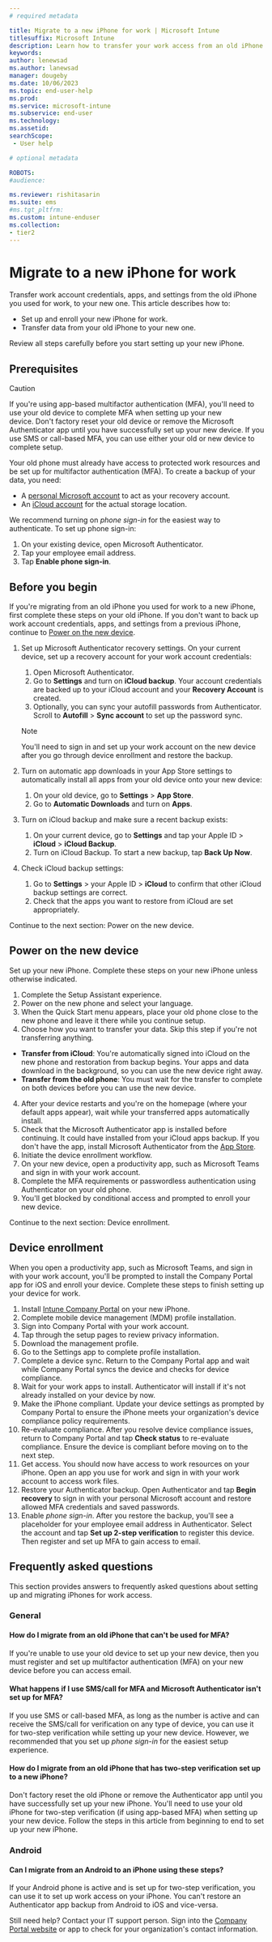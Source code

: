 ```yaml
---
# required metadata

title: Migrate to a new iPhone for work | Microsoft Intune
titlesuffix: Microsoft Intune
description: Learn how to transfer your work access from an old iPhone to a new iPhone. 
keywords:
author: lenewsad
ms.author: lanewsad
manager: dougeby
ms.date: 10/06/2023
ms.topic: end-user-help
ms.prod:
ms.service: microsoft-intune
ms.subservice: end-user
ms.technology:
ms.assetid: 
searchScope:
 - User help

# optional metadata

ROBOTS:  
#audience:

ms.reviewer: rishitasarin  
ms.suite: ems
#ms.tgt_pltfrm:
ms.custom: intune-enduser
ms.collection:
- tier2
---
```


# Migrate to a new iPhone for work   

Transfer work account credentials, apps, and settings from the old iPhone you used for work, to your new one. This article describes how to:     

* Set up and enroll your new iPhone for work. 
* Transfer data from your old iPhone to your new one. 

Review all steps carefully before you start setting up your new iPhone.   

## Prerequisites  
> [!CAUTION]
> If you're using app-based multifactor authentication (MFA), you'll need to use your old device to complete MFA when setting up your new device. Don't factory reset your old device or remove the Microsoft Authenticator app until you have successfully set up your new device. If you use SMS or call-based MFA, you can use either your old or new device to complete setup. 

Your old phone must already have access to protected work resources and be set up for multifactor authentication (MFA). To create a backup of your data, you need:
* A [personal Microsoft account](https://account.microsoft.com/account) to act as your recovery account.
* An [iCloud account](https://www.icloud.com/) for the actual storage location. 

We recommend turning on *phone sign-in* for the easiest way to authenticate. To set up phone sign-in:  
  1. On your existing device, open Microsoft Authenticator.  
  2. Tap your employee email address. 
  3. Tap **Enable phone sign-in**.  

## Before you begin  

If you're migrating from an old iPhone you used for work to a new iPhone, first complete these steps on your old iPhone. If you don't want to back up work account credentials, apps, and settings from a previous iPhone, continue to [Power on the new device](set-up-migrate-iphone-for-work.md#power-on-the-new-device).       

1. Set up Microsoft Authenticator recovery settings. On your current device, set up a recovery account for your work account credentials:    
    1. Open Microsoft Authenticator.
    2. Go to **Settings** and turn on **iCloud backup**. Your account credentials are backed up to your iCloud account and your **Recovery Account** is created.       
    3. Optionally, you can sync your autofill passwords from Authenticator. Scroll to **Autofill** > **Sync account** to set up the password sync.  

    > [!NOTE]
    > You'll need to sign in and set up your work account on the new device after you go through device enrollment and restore the backup.    

2. Turn on automatic app downloads in your App Store settings to automatically install all apps from your old device onto your new device:   
    1. On your old device, go to **Settings** > **App Store**. 
    2. Go to **Automatic Downloads** and turn on **Apps**.  

3. Turn on iCloud backup and make sure a recent backup exists:  
   1. On your current device, go to **Settings** and tap your Apple ID > **iCloud** > **iCloud Backup**. 
   2. Turn on iCloud Backup. To start a new backup, tap **Back Up Now**. 

4. Check iCloud backup settings:
   1. Go to **Settings** > your Apple ID > **iCloud** to confirm that other iCloud backup settings are correct.  
   2. Check that the apps you want to restore from iCloud are set appropriately.  

Continue to the next section: Power on the new device.    

## Power on the new device  
Set up your new iPhone. Complete these steps on your new iPhone unless otherwise indicated.   

1. Complete the Setup Assistant experience.  
  1. Power on the new phone and select your language. 
  2. When the Quick Start menu appears, place your old phone close to the new phone and leave it there while you continue setup.  
  3. Choose how you want to transfer your data. Skip this step if you're not transferring anything.  
   * **Transfer from iCloud**: You're automatically signed into iCloud on the new phone and restoration from backup begins. Your apps and data download in the background, so you can use the new device right away.  
   * **Transfer from the old phone**: You must wait for the transfer to complete on both devices before you can use the new device.  
  4. After your device restarts and you're on the homepage (where your default apps appear), wait while your transferred apps automatically install.   
2. Check that the Microsoft Authenticator app is installed before continuing. It could have installed from your iCloud apps backup. If you don't have the app, install Microsoft Authenticator from the [App Store](https://apps.apple.com/us/app/microsoft-authenticator/id983156458).  
3. Initiate the device enrollment workflow. 
  1. On your new device, open a productivity app, such as Microsoft Teams and sign in with your work account.  
  2. Complete the MFA requirements or passwordless authentication using Authenticator on your old phone. 
  3. You'll get blocked by conditional access and prompted to enroll your new device. 
  
Continue to the next section: Device enrollment.    

## Device enrollment  
When you open a productivity app, such as Microsoft Teams, and sign in with your work account, you'll be prompted to install the Company Portal app for iOS and enroll your device. Complete these steps to finish setting up your device for work.   

1. Install [Intune Company Portal](https://apps.apple.com/us/app/intune-company-portal/id719171358) on your new iPhone.   
2. Complete mobile device management (MDM) profile installation. 
  1. Sign into Company Portal with your work account. 
  2. Tap through the setup pages to review privacy information. 
  3. Download the management profile. 
  4. Go to the Settings app to complete profile installation. 
3. Complete a device sync. Return to the Company Portal app and wait while Company Portal syncs the device and checks for device compliance. 
4. Wait for your work apps to install. Authenticator will install if it's not already installed on your device by now.  
5. Make the iPhone compliant. Update your device settings as prompted by Company Portal to ensure the iPhone meets your organization's device compliance policy requirements.  
6. Re-evaluate compliance. After you resolve device compliance issues, return to Company Portal and tap **Check status** to re-evaluate compliance. Ensure the device is compliant before moving on to the next step.  
7. Get access. You should now have access to work resources on your iPhone. Open an app you use for work and sign in with your work account to access work files.  
8. Restore your Authenticator backup. Open Authenticator and tap **Begin recovery** to sign in with your personal Microsoft account and restore allowed MFA credentials and saved passwords. 
9. Enable *phone sign-in*. After you restore the backup, you'll see a placeholder for your employee email address in Authenticator. Select the account and tap **Set up 2-step verification** to register this device. Then register and set up MFA to gain access to email. 

## Frequently asked questions 
This section provides answers to frequently asked questions about setting up and migrating iPhones for work access. 

### General  

#### How do I migrate from an old iPhone that can't be used for MFA? 
If you're unable to use your old device to set up your new device, then you must register and set up multifactor authentication (MFA) on your new device before you can access email. 

#### What happens if I use SMS/call for MFA and Microsoft Authenticator isn't set up for MFA?  
If you use SMS or call-based MFA, as long as the number is active and can receive the SMS/call for verification on any type of device, you can use it for two-step verification while setting up your new device. However, we recommended that you set up *phone sign-in* for the easiest setup experience. 
 
#### How do I migrate from an old iPhone that has two-step verification set up to a new iPhone? 
Don't factory reset the old iPhone or remove the Authenticator app until you have successfully set up your new iPhone. You'll need to use your old iPhone for two-step verification (if using app-based MFA) when setting up your new device. Follow the steps in this article from beginning to end to set up your new iPhone.  

### Android

#### Can I migrate from an Android to an iPhone using these steps?  
If your Android phone is active and is set up for two-step verification, you can use it to set up work access on your iPhone. You can't restore an Authenticator app backup from Android to iOS and vice-versa. 

Still need help? Contact your IT support person. Sign into the [Company Portal website](https://go.microsoft.com/fwlink/?linkid=2010980) or app to check for your organization's contact information.    
